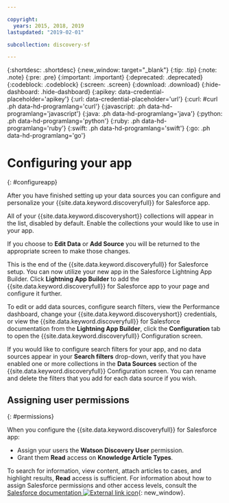 ```yaml
---

copyright:
  years: 2015, 2018, 2019
lastupdated: "2019-02-01"

subcollection: discovery-sf

---
```


{:shortdesc: .shortdesc}
{:new_window: target="_blank"}
{:tip: .tip}
{:note: .note}
{:pre: .pre}
{:important: .important}
{:deprecated: .deprecated}
{:codeblock: .codeblock}
{:screen: .screen}
{:download: .download}
{:hide-dashboard: .hide-dashboard}
{:apikey: data-credential-placeholder='apikey'} 
{:url: data-credential-placeholder='url'}
{:curl: #curl .ph data-hd-programlang='curl'}
{:javascript: .ph data-hd-programlang='javascript'}
{:java: .ph data-hd-programlang='java'}
{:python: .ph data-hd-programlang='python'}
{:ruby: .ph data-hd-programlang='ruby'}
{:swift: .ph data-hd-programlang='swift'}
{:go: .ph data-hd-programlang='go'}

# Configuring your app
{: #configureapp}

After you have finished setting up your data sources you can configure and personalize your {{site.data.keyword.discoveryfull}} for Salesforce app.

All of your {{site.data.keyword.discoveryshort}} collections will appear in the list, disabled by default. Enable the collections your would like to use in your app.

If you choose to **Edit Data** or **Add Source** you will be returned to the appropriate screen to make those changes.

This is the end of the {{site.data.keyword.discoveryfull}} for Salesforce setup. You can now utilize your new app in the Salesforce Lightning App Builder. Click **Lightning App Builder** to add the {{site.data.keyword.discoveryfull}} for Salesforce app to your page and configure it further. 

To edit or add data sources, configure search filters, view the Performance dashboard, change your {{site.data.keyword.discoveryshort}} credentials, or view the {{site.data.keyword.discoveryfull}} for Salesforce documentation from the **Lightning App Builder**, click the **Configuration** tab to open the {{site.data.keyword.discoveryfull}} Configuration screen. 

If you would like to configure search filters for your app, and no data sources appear in your **Search filters** drop-down, verify that you have enabled one or more collections in the **Data Sources** section of the {{site.data.keyword.discoveryfull}} Configuration screen. You can rename and delete the filters that you add for each data source if you wish.

## Assigning user permissions
{: #permissions}

When you configure the {{site.data.keyword.discoveryfull}} for Salesforce app: 

- Assign your users the **Watson Discovery User** permission.
- Grant them **Read** access on **Knowledge Article Types**.

To search for information, view content, attach articles to cases, and highlight results, **Read** access is sufficient. For information about how to assign Salesforce permissions and other access levels, consult the [Salesforce documentation ![External link icon](../../icons/launch-glyph.svg "External link icon")](https://developer.salesforce.com/docs/atlas.en-us.securityImplGuide.meta/securityImplGuide/admin_userperms.htm){: new_window}.
